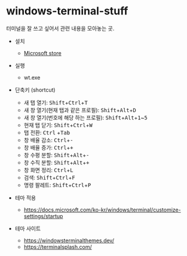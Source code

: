 # windows-terminal-stuff

터미널을 잘 쓰고 싶어서 관련 내용을 모아놓는 곳.

- 설치
  - [Microsoft store](https://www.microsoft.com/ko-kr/p/windows-terminal/9n0dx20hk701?rtc=1&activetab=pivot:overviewtab)



- 실행
  - wt.exe



- 단축키 (shortcut)
  - 새 탭 열기: <kbd>Shift</kbd>+<kbd>Ctrl</kbd>+<kbd>T</kbd>
  - 새 창 열기(현재 탭과 같은 프로필): <kbd>Shift</kbd>+<kbd>Alt</kbd>+<kbd>D</kbd>
  - 새 창 열기(번호에 해당 하는 프로필): <kbd>Shift</kbd>+<kbd>Alt</kbd>+<kbd>1</kbd>~<kbd>5</kbd>
  - 현재 탭 닫기: <kbd>Shift</kbd>+<kbd>Ctrl</kbd>+<kbd>W</kbd>
  - 탭 전환: <kbd>Ctrl</kbd> +<kbd>Tab</kbd>
  - 창 배율 감소: <kbd>Ctrl</kbd>+<kbd>-</kbd>
  - 창 배율 증가: <kbd>Ctrl</kbd>+<kbd>+</kbd>
  - 창 수평 분할: <kbd>Shift</kbd>+<kbd>Alt</kbd>+<kbd>-</kbd>
  - 창 수직 분할: <kbd>Shift</kbd>+<kbd>Alt</kbd>+<kbd>+</kbd>
  - 창 화면 정리: <kbd>Ctrl</kbd>+<kbd>L</kbd>
  - 검색: <kbd>Shift</kbd>+<kbd>Ctrl</kbd>+<kbd>F</kbd>
  - 명령 팔레트: <kbd>Shift</kbd>+<kbd>Ctrl</kbd>+<kbd>P</kbd>



- 테마 적용
  - https://docs.microsoft.com/ko-kr/windows/terminal/customize-settings/startup



- 테마 사이트
  - https://windowsterminalthemes.dev/
  - https://terminalsplash.com/
